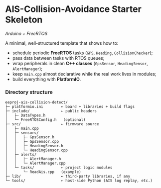 # AIS-Collision-Avoidance Starter Skeleton
*Arduino + FreeRTOS*  

A minimal, well-structured template that shows how to:

* schedule periodic **FreeRTOS** tasks (`GPS`, `Heading`, `CollisionChecker`);
* pass data between tasks with RTOS queues;
* wrap peripherals in clean **C++ classes** (`GpsSensor`, `HeadingSensor`, `AlertManager`);
* keep `main.cpp` almost declarative while the real work lives in modules;
* build everything with **PlatformIO**.


### Directory structure

```text
eeproj-ais-collision-detect/
├─ platformio.ini        ← board + libraries + build flags
├─ include/              ← public headers
│   ├─ DataTypes.h
│   └─ FreeRTOSConfig.h   (optional)
├─ src/                  ← firmware source
│   ├─ main.cpp
│   ├─ sensors/
│   │   ├─ GpsSensor.h
│   │   ├─ GpsSensor.cpp
│   │   ├─ HeadingSensor.h
│   │   └─ HeadingSensor.cpp
│   ├─ alerts/
│   │   ├─ AlertManager.h
│   │   └─ AlertManager.cpp
│   └─ tasks/            ← project logic modules
│       └─ ReadAis.cpp   (example)
├─ lib/                  ← third-party libraries, if any
└─ tools/                ← host-side Python (AIS log replay, etc.)
